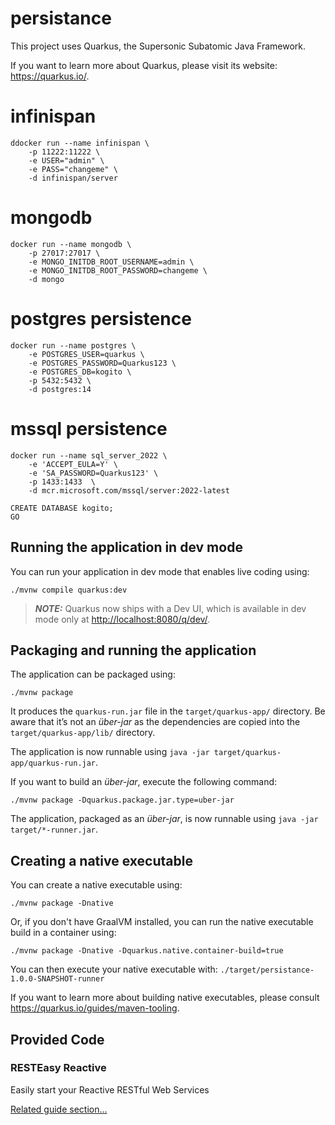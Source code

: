 # persistance

This project uses Quarkus, the Supersonic Subatomic Java Framework.

If you want to learn more about Quarkus, please visit its website: <https://quarkus.io/>.

# infinispan
```
ddocker run --name infinispan \
    -p 11222:11222 \
    -e USER="admin" \
    -e PASS="changeme" \
    -d infinispan/server
```

# mongodb
```
docker run --name mongodb \
    -p 27017:27017 \
    -e MONGO_INITDB_ROOT_USERNAME=admin \
    -e MONGO_INITDB_ROOT_PASSWORD=changeme \
    -d mongo
```
# postgres persistence
```
docker run --name postgres \
    -e POSTGRES_USER=quarkus \
    -e POSTGRES_PASSWORD=Quarkus123 \
    -e POSTGRES_DB=kogito \
    -p 5432:5432 \
    -d postgres:14
```
# mssql persistence
```
docker run --name sql_server_2022 \
    -e 'ACCEPT_EULA=Y' \
    -e 'SA_PASSWORD=Quarkus123' \
    -p 1433:1433  \
    -d mcr.microsoft.com/mssql/server:2022-latest

CREATE DATABASE kogito;
GO
```

## Running the application in dev mode

You can run your application in dev mode that enables live coding using:

```shell script
./mvnw compile quarkus:dev
```

> **_NOTE:_**  Quarkus now ships with a Dev UI, which is available in dev mode only at <http://localhost:8080/q/dev/>.

## Packaging and running the application

The application can be packaged using:

```shell script
./mvnw package
```

It produces the `quarkus-run.jar` file in the `target/quarkus-app/` directory.
Be aware that it’s not an _über-jar_ as the dependencies are copied into the `target/quarkus-app/lib/` directory.

The application is now runnable using `java -jar target/quarkus-app/quarkus-run.jar`.

If you want to build an _über-jar_, execute the following command:

```shell script
./mvnw package -Dquarkus.package.jar.type=uber-jar
```

The application, packaged as an _über-jar_, is now runnable using `java -jar target/*-runner.jar`.

## Creating a native executable

You can create a native executable using:

```shell script
./mvnw package -Dnative
```

Or, if you don't have GraalVM installed, you can run the native executable build in a container using:

```shell script
./mvnw package -Dnative -Dquarkus.native.container-build=true
```

You can then execute your native executable with: `./target/persistance-1.0.0-SNAPSHOT-runner`

If you want to learn more about building native executables, please consult <https://quarkus.io/guides/maven-tooling>.

## Provided Code

### RESTEasy Reactive

Easily start your Reactive RESTful Web Services

[Related guide section...](https://quarkus.io/guides/getting-started-reactive#reactive-jax-rs-resources)
